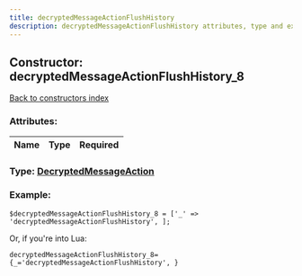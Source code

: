 ```yaml
---
title: decryptedMessageActionFlushHistory
description: decryptedMessageActionFlushHistory attributes, type and example
---
```

## Constructor: decryptedMessageActionFlushHistory\_8  
[Back to constructors index](index.md)



### Attributes:

| Name     |    Type       | Required |
|----------|:-------------:|---------:|



### Type: [DecryptedMessageAction](../types/DecryptedMessageAction.md)


### Example:

```
$decryptedMessageActionFlushHistory_8 = ['_' => 'decryptedMessageActionFlushHistory', ];
```  

Or, if you're into Lua:  


```
decryptedMessageActionFlushHistory_8={_='decryptedMessageActionFlushHistory', }

```



